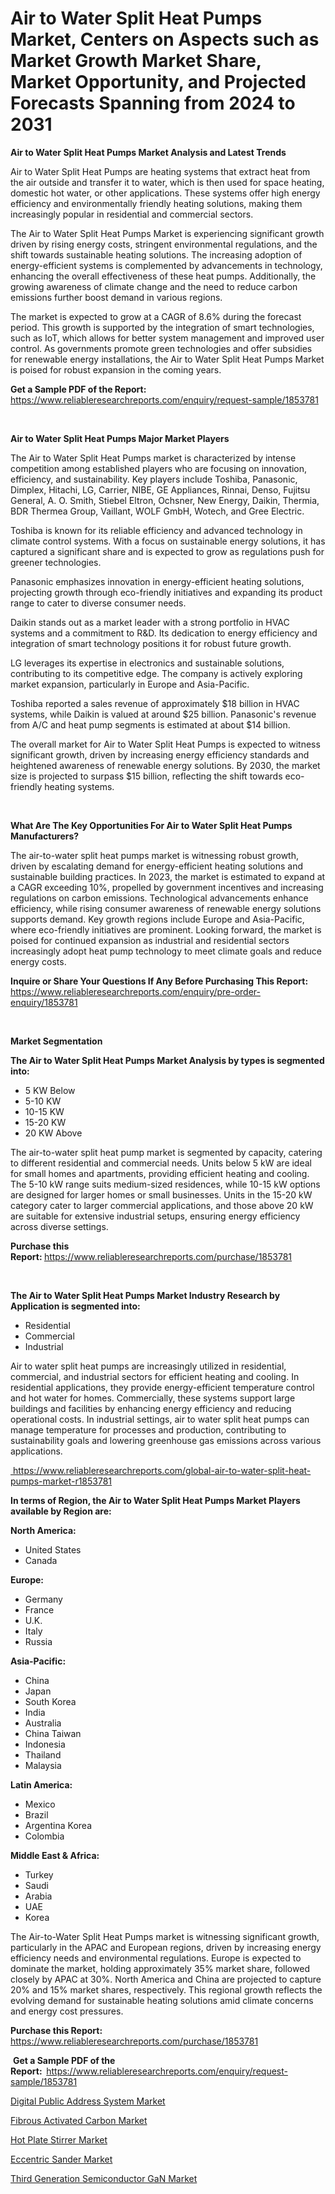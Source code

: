 <p><h1>Air to Water Split Heat Pumps Market, Centers on Aspects such as Market Growth Market Share, Market Opportunity, and Projected Forecasts Spanning from 2024 to 2031</h1></p><p><strong>Air to Water Split Heat Pumps Market Analysis and Latest Trends</strong></p>
<p><p>Air to Water Split Heat Pumps are heating systems that extract heat from the air outside and transfer it to water, which is then used for space heating, domestic hot water, or other applications. These systems offer high energy efficiency and environmentally friendly heating solutions, making them increasingly popular in residential and commercial sectors.</p><p>The Air to Water Split Heat Pumps Market is experiencing significant growth driven by rising energy costs, stringent environmental regulations, and the shift towards sustainable heating solutions. The increasing adoption of energy-efficient systems is complemented by advancements in technology, enhancing the overall effectiveness of these heat pumps. Additionally, the growing awareness of climate change and the need to reduce carbon emissions further boost demand in various regions.</p><p>The market is expected to grow at a CAGR of 8.6% during the forecast period. This growth is supported by the integration of smart technologies, such as IoT, which allows for better system management and improved user control. As governments promote green technologies and offer subsidies for renewable energy installations, the Air to Water Split Heat Pumps Market is poised for robust expansion in the coming years.</p></p>
<p><strong>Get a Sample PDF of the Report:&nbsp;</strong> <a href="https://www.reliableresearchreports.com/enquiry/request-sample/1853781?utm_campaign=7&utm_medium=2&utm_source=Github&utm_content=ia&utm_term=20102024&utm_id=air-to-water-split-heat-pumps">https://www.reliableresearchreports.com/enquiry/request-sample/1853781</a></p>
<p>&nbsp;</p>
<p><strong>Air to Water Split Heat Pumps Major Market Players</strong></p>
<p><p>The Air to Water Split Heat Pumps market is characterized by intense competition among established players who are focusing on innovation, efficiency, and sustainability. Key players include Toshiba, Panasonic, Dimplex, Hitachi, LG, Carrier, NIBE, GE Appliances, Rinnai, Denso, Fujitsu General, A. O. Smith, Stiebel Eltron, Ochsner, New Energy, Daikin, Thermia, BDR Thermea Group, Vaillant, WOLF GmbH, Wotech, and Gree Electric.</p><p>Toshiba is known for its reliable efficiency and advanced technology in climate control systems. With a focus on sustainable energy solutions, it has captured a significant share and is expected to grow as regulations push for greener technologies.</p><p>Panasonic emphasizes innovation in energy-efficient heating solutions, projecting growth through eco-friendly initiatives and expanding its product range to cater to diverse consumer needs.</p><p>Daikin stands out as a market leader with a strong portfolio in HVAC systems and a commitment to R&D. Its dedication to energy efficiency and integration of smart technology positions it for robust future growth.</p><p>LG leverages its expertise in electronics and sustainable solutions, contributing to its competitive edge. The company is actively exploring market expansion, particularly in Europe and Asia-Pacific.</p><p>Toshiba reported a sales revenue of approximately $18 billion in HVAC systems, while Daikin is valued at around $25 billion. Panasonic's revenue from A/C and heat pump segments is estimated at about $14 billion.</p><p>The overall market for Air to Water Split Heat Pumps is expected to witness significant growth, driven by increasing energy efficiency standards and heightened awareness of renewable energy solutions. By 2030, the market size is projected to surpass $15 billion, reflecting the shift towards eco-friendly heating systems.</p></p>
<p>&nbsp;</p>
<p><strong>What Are The Key Opportunities For Air to Water Split Heat Pumps Manufacturers?</strong></p>
<p><p>The air-to-water split heat pumps market is witnessing robust growth, driven by escalating demand for energy-efficient heating solutions and sustainable building practices. In 2023, the market is estimated to expand at a CAGR exceeding 10%, propelled by government incentives and increasing regulations on carbon emissions. Technological advancements enhance efficiency, while rising consumer awareness of renewable energy solutions supports demand. Key growth regions include Europe and Asia-Pacific, where eco-friendly initiatives are prominent. Looking forward, the market is poised for continued expansion as industrial and residential sectors increasingly adopt heat pump technology to meet climate goals and reduce energy costs.</p></p>
<p><strong>Inquire or Share Your Questions If Any Before Purchasing This Report:</strong> <a href="https://www.reliableresearchreports.com/enquiry/pre-order-enquiry/1853781?utm_campaign=7&utm_medium=2&utm_source=Github&utm_content=ia&utm_term=20102024&utm_id=air-to-water-split-heat-pumps">https://www.reliableresearchreports.com/enquiry/pre-order-enquiry/1853781</a></p>
<p>&nbsp;</p>
<p><strong>Market Segmentation</strong></p>
<p><strong>The Air to Water Split Heat Pumps Market Analysis by types is segmented into:</strong></p>
<p><ul><li>5 KW Below</li><li>5-10 KW</li><li>10-15 KW</li><li>15-20 KW</li><li>20 KW Above</li></ul></p>
<p><p>The air-to-water split heat pump market is segmented by capacity, catering to different residential and commercial needs. Units below 5 kW are ideal for small homes and apartments, providing efficient heating and cooling. The 5-10 kW range suits medium-sized residences, while 10-15 kW options are designed for larger homes or small businesses. Units in the 15-20 kW category cater to larger commercial applications, and those above 20 kW are suitable for extensive industrial setups, ensuring energy efficiency across diverse settings.</p></p>
<p><strong>Purchase this Report:&nbsp;</strong><a href="https://www.reliableresearchreports.com/purchase/1853781?utm_campaign=7&utm_medium=2&utm_source=Github&utm_content=ia&utm_term=20102024&utm_id=air-to-water-split-heat-pumps">https://www.reliableresearchreports.com/purchase/1853781</a></p>
<p>&nbsp;</p>
<p><strong>The Air to Water Split Heat Pumps Market Industry Research by Application is segmented into:</strong></p>
<p><ul><li>Residential</li><li>Commercial</li><li>Industrial</li></ul></p>
<p><p>Air to water split heat pumps are increasingly utilized in residential, commercial, and industrial sectors for efficient heating and cooling. In residential applications, they provide energy-efficient temperature control and hot water for homes. Commercially, these systems support large buildings and facilities by enhancing energy efficiency and reducing operational costs. In industrial settings, air to water split heat pumps can manage temperature for processes and production, contributing to sustainability goals and lowering greenhouse gas emissions across various applications.</p></p>
<p><a href="https://www.reliableresearchreports.com/global-air-to-water-split-heat-pumps-market-r1853781?utm_campaign=7&utm_medium=2&utm_source=Github&utm_content=ia&utm_term=20102024&utm_id=air-to-water-split-heat-pumps">&nbsp;https://www.reliableresearchreports.com/global-air-to-water-split-heat-pumps-market-r1853781</a></p>
<p><strong>In terms of Region, the Air to Water Split Heat Pumps Market Players available by Region are:</strong></p>
<p>
    <p> <strong> North America: </strong>
        <ul>
            <li>United States</li>
            <li>Canada</li>
        </ul>
        </p> 
    <p> <strong> Europe: </strong>
        <ul>
            <li>Germany</li>
            <li>France</li>
            <li>U.K.</li>
            <li>Italy</li>
            <li>Russia</li>
        </ul>
        </p> 
    <p> <strong> Asia-Pacific: </strong>
        <ul>
            <li>China</li>
            <li>Japan</li>
            <li>South Korea</li>
            <li>India</li>
            <li>Australia</li>
            <li>China Taiwan</li>
            <li>Indonesia</li>
            <li>Thailand</li>
            <li>Malaysia</li>
        </ul>
        </p> 
    <p> <strong> Latin America: </strong>
        <ul>
            <li>Mexico</li>
            <li>Brazil</li>
            <li>Argentina Korea</li>
            <li>Colombia</li>
        </ul>
        </p> 
    <p> <strong> Middle East & Africa: </strong>
        <ul>
            <li>Turkey</li>
            <li>Saudi</li>
            <li>Arabia</li>
            <li>UAE</li>
            <li>Korea</li>
        </ul>
    </p>
    </p>
<p><p>The Air-to-Water Split Heat Pumps market is witnessing significant growth, particularly in the APAC and European regions, driven by increasing energy efficiency needs and environmental regulations. Europe is expected to dominate the market, holding approximately 35% market share, followed closely by APAC at 30%. North America and China are projected to capture 20% and 15% market shares, respectively. This regional growth reflects the evolving demand for sustainable heating solutions amid climate concerns and energy cost pressures.</p></p>
<p><strong>Purchase this Report: </strong><a href="https://www.reliableresearchreports.com/purchase/1853781?utm_campaign=7&utm_medium=2&utm_source=Github&utm_content=ia&utm_term=20102024&utm_id=air-to-water-split-heat-pumps">https://www.reliableresearchreports.com/purchase/1853781</a></p>
<p>&nbsp;<strong>Get a Sample PDF of the Report:&nbsp;&nbsp;</strong><a href="https://www.reliableresearchreports.com/enquiry/request-sample/1853781?utm_campaign=7&utm_medium=2&utm_source=Github&utm_content=ia&utm_term=20102024&utm_id=air-to-water-split-heat-pumps">https://www.reliableresearchreports.com/enquiry/request-sample/1853781</a></p>
<p><strong></strong></p>
<p><p><a href="https://issuu.com/reportprime-2/docs/digital-public-address-system-marke_ddef4b7d1e17f0?utm_campaign=7&utm_medium=2&utm_source=Github&utm_content=ia&utm_term=20102024&utm_id=air-to-water-split-heat-pumps">Digital Public Address System Market</a></p><p><a href="https://github.com/lourdestd6bs/Market-Research-Report-List-1/blob/main/fibrous-activated-carbon-market.md?utm_campaign=7&utm_medium=2&utm_source=Github&utm_content=ia&utm_term=20102024&utm_id=air-to-water-split-heat-pumps">Fibrous Activated Carbon Market</a></p><p><a href="https://www.linkedin.com/pulse/navigating-hot-plate-stirrer-market-expert-analysis-forecast-n5wuc?utm_campaign=7&utm_medium=2&utm_source=Github&utm_content=ia&utm_term=20102024&utm_id=air-to-water-split-heat-pumps">Hot Plate Stirrer Market</a></p><p><a href="https://issuu.com/reportprime-2/docs/eccentric-sander-market-size-2030.p_330d40734f3549?utm_campaign=7&utm_medium=2&utm_source=Github&utm_content=ia&utm_term=20102024&utm_id=air-to-water-split-heat-pumps">Eccentric Sander Market</a></p><p><a href="https://github.com/haydee0czminge/Market-Research-Report-List-1/blob/main/third-generation-semiconductor-gan-market.md?utm_campaign=7&utm_medium=2&utm_source=Github&utm_content=ia&utm_term=20102024&utm_id=air-to-water-split-heat-pumps">Third Generation Semiconductor GaN Market</a></p></p>